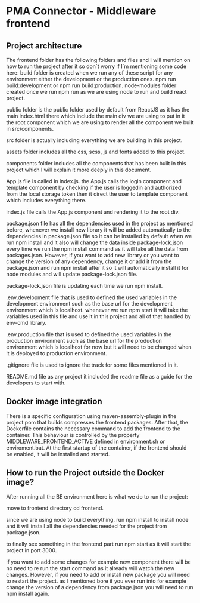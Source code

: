 # PMA Connector - Middleware frontend

## Project architecture

The frontend folder has the following folders and files and I will mention on how to run the project after it so don´t
worry if I´m mentioning some code here:
build folder is created when we run any of these script for any environment either the development or the production
ones. npm run build:development or npm run build:production.
node-modules folder created once we run npm run as we are using node to run and build react project.

public folder is the public folder used by default from ReactJS as it has the main index.html there which include the
main div we are using to put in it the root component which we are using to render all the component we built in
src/components.

src folder is actually including everything we are building in this project.

assets folder includes all the css, scss, js and fonts added to this project.

components folder includes all the components that has been built in this project which I will explain it more deeply in
this document.

App.js file is called in index.js. the App.js calls the login component and template component by checking if the user
is loggedin and authorized from the local storage token then it direct the user to template component which includes
everything there.

index.js file calls the App.js component and rendering it to the root div.

package.json file has all the dependencies used in the project as mentioned before, whenever we install new library it
will be added automatically to the dependencies in package.json file so it can be installed by default when we run npm
install and it also will change the data inside package-lock.json every time we run the npm install command as it will
take all the data from packages.json. However, if you want to add new library or you want to change the version of any
dependency, change it or add it from the package.json and run npm install after it so it will automatically install it
for node modules and will update package-lock.json file.

package-lock.json file is updating each time we run npm install.

.env.development file that is used to defined the used variables in the development environment such as the base url for
the development environment which is localhost. whenever we run npm start it will take the variables used in this file
and use it in this project and all of that handled by env-cmd library.

.env.production file that is used to defined the used variables in the production environment such as the base url for
the production environment which is localhost for now but it will need to be changed when it is deployed to production
environment.

.gitignore file is used to ignore the track for some files mentioned in it.

README.md file as any project it included the readme file as a guide for the developers to start with.

## Docker image integration

There is a specific configuration using maven-assembly-plugin in the project pom that builds compresses the frontend
packages. After that, the Dockerfile contains the necessary command to add the frontend to the container.
This behaviour is controlled by the property MIDDLEWARE_FRONTEND_ACTIVE defined in environment.sh or enviroment.bat.
At the first startup of the container, if the frontend should be enabled, it will be installed and started.

## How to run the Project outside the Docker image?

After running all the BE environment here is what we do to run the project:

move to frontend directory cd frontend.

since we are using node to build everything, run npm install to install node and it will install all the dependencies
needed for the project from package.json.

to finally see something in the frontend part run npm start as it will start the project in port 3000.

if you want to add some changes for example new component there will be no need to re run the start command as it
already will watch the new changes. However, if you need to add or install new package you will need to restart the
project. as I mentioned bore if you ever run into for example change the version of a dependency from package.json you
will need to run npm install again.